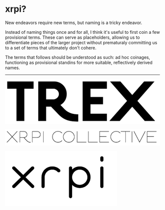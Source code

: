 # xrpi?



New endeavors require new terms, but naming is a tricky endeavor.

Instead of naming things once and for all, I think it's useful to first coin a few provisional terms.  These can serve as placeholders, allowing us to differentiate pieces of the larger project without prematuraly committing us to 
a set of terms that ultimately don't cohere.

The terms that follows should be understood as such: ad hoc coinages, functioning as provisional standins for more suitable, reflectively derived names.

---

![trex](images/trex.png)

![xrpi collective](images/xrpi-collective.png)

![xrpi](images/xrpi.png)
